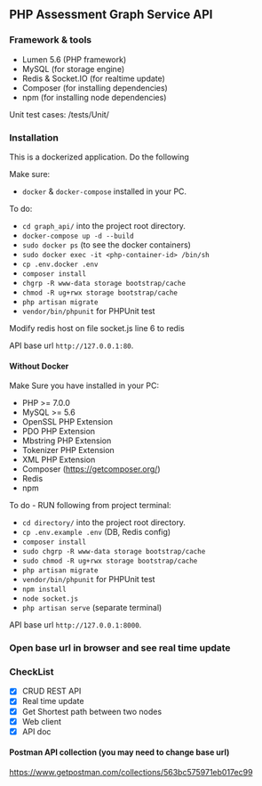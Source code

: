 ## PHP Assessment Graph Service API

### Framework & tools

- Lumen 5.6 (PHP framework)
- MySQL (for storage engine)
- Redis & Socket.IO (for realtime update) 
- Composer (for installing dependencies)
- npm (for installing node dependencies)

Unit test cases: /tests/Unit/


### Installation
This is a dockerized application. Do the following

Make sure: 
* `docker` & `docker-compose` installed in your PC.

To do:

- `cd graph_api/` into the project root directory.
- `docker-compose up -d --build`
- `sudo docker ps` (to see the docker containers)
- `sudo docker exec -it <php-container-id> /bin/sh`
- `cp .env.docker .env`
- `composer install`
- `chgrp -R www-data storage bootstrap/cache`
- `chmod -R ug+rwx storage bootstrap/cache`
- `php artisan migrate`
- `vendor/bin/phpunit` for PHPUnit test

Modify redis host on file socket.js line 6 to redis
 
 API base url `http://127.0.0.1:80`.


#### Without Docker
Make Sure you have installed in your PC:

- PHP >= 7.0.0
- MySQL >= 5.6
- OpenSSL PHP Extension
- PDO PHP Extension
- Mbstring PHP Extension
- Tokenizer PHP Extension
- XML PHP Extension
- Composer (https://getcomposer.org/)
- Redis
- npm

To do - RUN following from project terminal:

- `cd directory/` into the project root directory.
- `cp .env.example .env` (DB, Redis config) 
- `composer install`
- `sudo chgrp -R www-data storage bootstrap/cache`
- `sudo chmod -R ug+rwx storage bootstrap/cache`
- `php artisan migrate`
- `vendor/bin/phpunit` for PHPUnit test
- `npm install`
- `node socket.js`
- `php artisan serve` (separate terminal)

 API base url `http://127.0.0.1:8000`.
 
 
 
 ### Open base url in browser and see real time update
 
 ### CheckList
 
 - [x] CRUD REST API
 - [x] Real time update
 - [x] Get Shortest path​ ​between two nodes
 - [x] Web client
 - [x] API doc
 
 #### Postman API collection (you may need to change base url)
 https://www.getpostman.com/collections/563bc575971eb017ec99

